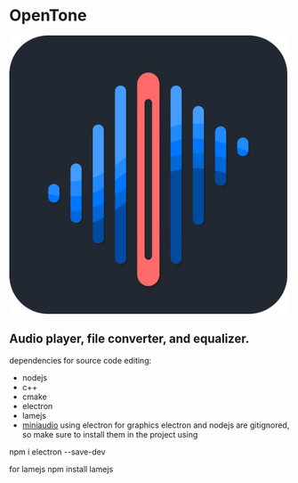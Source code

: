 # OpenTone

<img src="graphics/img/openToneLogo.png" alt="terminal flashcards logo" width="500" title="terminal flashcards logo"> 

## <b> Audio player, file converter, and equalizer. </b>

dependencies for source code editing: 
- nodejs
- c++
- cmake
- electron
- lamejs
- [miniaudio](https://github.com/mackron/miniaudio)
using electron for graphics
electron and nodejs are gitignored, so make sure to install them in the project using 

npm i electron --save-dev

for lamejs
npm install lamejs
